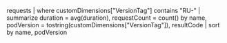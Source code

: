 requests
| where customDimensions["VersionTag"] contains "RU-"
| summarize duration = avg(duration), requestCount = count() by name, podVersion = tostring(customDimensions["VersionTag"]), resultCode 
| sort by name, podVersion